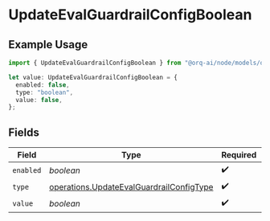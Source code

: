 # UpdateEvalGuardrailConfigBoolean

## Example Usage

```typescript
import { UpdateEvalGuardrailConfigBoolean } from "@orq-ai/node/models/operations";

let value: UpdateEvalGuardrailConfigBoolean = {
  enabled: false,
  type: "boolean",
  value: false,
};
```

## Fields

| Field                                                                                                | Type                                                                                                 | Required                                                                                             | Description                                                                                          |
| ---------------------------------------------------------------------------------------------------- | ---------------------------------------------------------------------------------------------------- | ---------------------------------------------------------------------------------------------------- | ---------------------------------------------------------------------------------------------------- |
| `enabled`                                                                                            | *boolean*                                                                                            | :heavy_check_mark:                                                                                   | N/A                                                                                                  |
| `type`                                                                                               | [operations.UpdateEvalGuardrailConfigType](../../models/operations/updateevalguardrailconfigtype.md) | :heavy_check_mark:                                                                                   | N/A                                                                                                  |
| `value`                                                                                              | *boolean*                                                                                            | :heavy_check_mark:                                                                                   | N/A                                                                                                  |